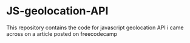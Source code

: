 # JS-geolocation-API
This repository contains the code for javascript geolocation API i came across on a article posted on freecodecamp
